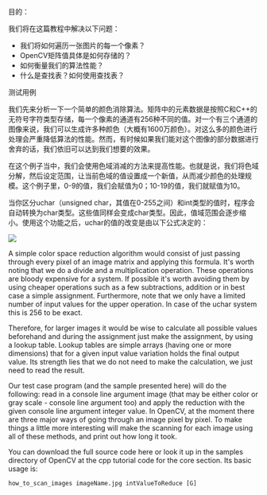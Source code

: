 目的：

我们将在这篇教程中解决以下问题：

* 我们将如何遍历一张图片的每一个像素？
* OpenCV矩阵值具体是如何存储的？
* 如何衡量我们的算法性能？
* 什么是查找表？如何使用查找表？

测试用例

我们先来分析一下一个简单的颜色消除算法。矩阵中的元素数据是按照C和C++的无符号字符类型存储，每一个像素的通道有256种不同的值。对一个有三个通道的图像来说，我们可以生成许多种颜色（大概有1600万颜色）。对这么多的颜色进行处理会严重降低算法的性能。然而，有时候如果我们能对这个图像的部分数据进行舍弃的话，我们依旧可以达到我们想要的效果。

在这个例子当中，我们会使用色域消减的方法来提高性能。也就是说，我们将色域分解，然后设定范围，让当前色域的值设置成一个新值，从而减少颜色的处理规模。这个例子里，0-9的值，我们会赋值为0；10-19的值，我们就赋值为10。

当你区分uchar（unsigned char，其值在0-255之间）和int类型的值时，程序会自动转换为char类型。这些值同样会变成char类型。因此，值域范围会逐步缩小。使用这个功能之后，uchar的值的改变是由以下公式决定的：

![](http://latex.codecogs.com/gif.latex?I_{new}=(\frac{I_{old}}{10})*10)

A simple color space reduction algorithm would consist of just passing through every pixel of an image matrix and applying this formula. It's worth noting that we do a divide and a multiplication operation. These operations are bloody expensive for a system. If possible it's worth avoiding them by using cheaper operations such as a few subtractions, addition or in best case a simple assignment. Furthermore, note that we only have a limited number of input values for the upper operation. In case of the uchar system this is 256 to be exact.

Therefore, for larger images it would be wise to calculate all possible values beforehand and during the assignment just make the assignment, by using a lookup table. Lookup tables are simple arrays (having one or more dimensions) that for a given input value variation holds the final output value. Its strength lies that we do not need to make the calculation, we just need to read the result.

Our test case program (and the sample presented here) will do the following: read in a console line argument image (that may be either color or gray scale - console line argument too) and apply the reduction with the given console line argument integer value. In OpenCV, at the moment there are three major ways of going through an image pixel by pixel. To make things a little more interesting will make the scanning for each image using all of these methods, and print out how long it took.

You can download the full source code here or look it up in the samples directory of OpenCV at the cpp tutorial code for the core section. Its basic usage is:

```
how_to_scan_images imageName.jpg intValueToReduce [G]
```
